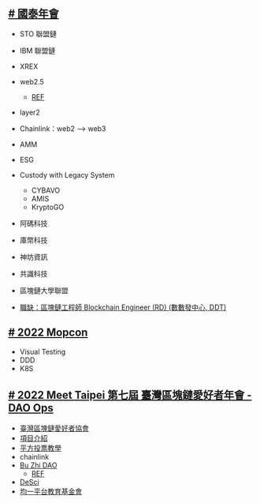 <style> 
.imgBox{
  display: flex; 
  flex-direction: column; 
  margin: 5%; 
  justify-content: center;
  border: 2px solid black;
}
</style>

<!--  style  -->

###### <!-- ref -->

 <!-- ref -->

## [# 國泰年會](https://edm.bnext.com.tw/2022cathaycon/?fbclid=IwAR3B2OCaiEHP-VSgskaSRxlNaUaeRTTn_EpMAiEzs4n6SWtrZ08vEoy-u3w)

- STO 聯盟鏈
- IBM 聯盟鏈
- XREX
- web2.5
  - [REF](https://www.chaincatcher.com/article/2077057)
- layer2
- Chainlink：web2 --> web3
- AMM
- ESG

- Custody with Legacy System

  - CYBAVO
  - AMIS
  - KryptoGO

- 阿碼科技
- 庫幣科技
- 神坊資訊
- 共識科技
- 區塊鏈大學聯盟
- [職缺：區塊鏈工程師 Blockchain Engineer (RD) (數數發中心, DDT)](https://www.104.com.tw/job/7blb9)

## [# 2022 Mopcon](https://mopcon.org/2022/schedule/)

- Visual Testing
- DDD
- K8S

## [# 2022 Meet Taipei 第七屆 臺灣區塊鏈愛好者年會 - DAO Ops](https://eventgo.bnextmedia.com.tw/event/detail/e79326u6348e7848d29d)

- [臺灣區塊鏈愛好者協會](https://www.chain.tw/)
- [項目介紹](https://qf.chain.tw/#/projects)
- [平方投票教學](https://m.youtube.com/watch?v=Tk0CKRcueDg)
- chainlink
- [Bu Zhi DAO](https://buzhidao.tw/)
  - [REF](https://mirror.xyz/buzhidaotw.eth)
- [DeSci](https://m.cnyes.com/news/id/4926421)
- [均一平台教育基金會](https://official.junyiacademy.org/)
